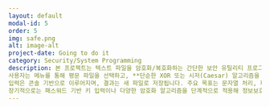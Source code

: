 ```yaml
---
layout: default
modal-id: 5
order: 5
img: safe.png
alt: image-alt
project-date: Going to do it
category: Security/System Programming
description: 본 프로젝트는 텍스트 파일을 암호화/복호화하는 간단한 보안 유틸리티 프로그램을 C 또는 Python으로 구현할 예정입니다.
사용자는 메뉴를 통해 평문 파일을 선택하고, **단순한 XOR 또는 시저(Caesar) 알고리즘을 적용해 암호화하거나 복호화**할 수 있습니다.  
입력은 콘솔 기반으로 이루어지며, 결과는 새 파일로 저장됩니다. 주요 목표는 문자열 처리, 파일 입출력, 조건 분기, 반복문 구조를 기반으로, 기초적인 보안 로직과 사용자 입력 흐름을 명확히 구성하는 것입니다.  
장기적으로는 패스워드 기반 키 입력이나 다양한 암호화 알고리즘을 단계적으로 적용해 정보보호와 시스템 프로그래밍 역량을 실습하는 기반을 마련하고자 합니다.
---
```

